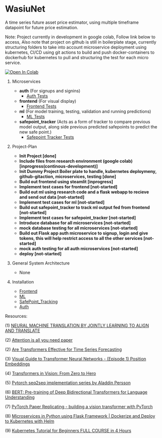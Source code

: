 # WasiuNet
A time series future asset price estimator, using multiple timeframe datapoint for future price estimation.

Note: Project currently in development in google colab, Follow link below to access, Also note that project on github is still in boilerplate stage, currently structuring folders to take into account microservice deployment using kubernetes, CI/CD using git actions to build and push docker-containers to dockerhub for kubernetes to pull and structuring the test for each micro service.

[![Open In Colab](https://colab.research.google.com/assets/colab-badge.svg)](https://drive.google.com/file/d/1Nm_8_5firMCZ3w-A0y-AdrE2g0VBJT4d/view?usp=sharing)

1. Microservices 
    - **auth** (For signups and signins)
        - [Auth Tests](auth/tests)
    - **frontend** (For visual display)
        - [Frontend Tests](frontend/tests)
    - **ml** (For model training, testing, validation and running predictions)
        - [ML Tests](ml/tests)
    - **safepoint_tracker** (Acts as a form of tracker to compare previous model output, along side previous predicted safepoints to predict the new safe point.) 
        - [Safepoint Tracker Tests](safepoint_tracker/tests)
    
2. Project-Plan
    - **Init Project [done]**
    - **Include files from research environment (google colab) [inprogress(continous-development)]**
    - **Init Dummy Project Boiler plate to handle, kubernetes deploymeny, github-gitaction, microservices, testing [done]**
    - **Build out frontend using steamlit [inprogress]**
    - **Implement test cases for frontend [not-started]**
    - **Build out ml using research code and a flask webapp to recieve and send out data [not-started]**
    - **Implement test cases for ml [not-started]**
    - **Build out safepoint_tracker to track ml output fed from frontend [not-started]**
    - **Implement test cases for safepoint_tracker [not-started]**
    - **Introduce database for all microservices [not-started]**
    - **mock database testing for all microservices [not-started]**
    - **Build out Flask app auth microservice to signup, login and give tokens, this will help restrict access to all the other services [not-started]**
    - **mock auth testing for all auth microservices [not-started]**
    - **deploy [not-started]**

3. General System Architecture
    - None

4. Installation
    - [Frontend](frontend/README.md)
    - [ML](ml/README.md)
    - [SafePoint_Tracking](safepoint_tracker/README.md)
    - [Auth](auth/README.md)

Resources:

(1) [NEURAL MACHINE TRANSLATION BY JOINTLY LEARNING TO ALIGN AND TRANSLATE](https://arxiv.org/pdf/1409.0473.pdf)

(2) [Attention is all you need paper](https://arxiv.org/pdf/1706.03762.pdf)

(2) [Are Transformers Effective for Time Series Forecasting](https://arxiv.org/pdf/2205.13504.pdf)

(3) [Visual Guide to Transformer Neural Networks - (Episode 1) Position Embeddings](https://www.youtube.com/watch?v=dichIcUZfOw)

(4) [Transformers in Vision: From Zero to Hero](https://www.youtube.com/watch?v=J-utjBdLCTo)

(5) [Pytorch seq2seq implementation series by Aladdin Persson](https://www.youtube.com/redirect?event=video_description&redir_token=QUFFLUhqbnM2SXZwZTFfbG1FZkN2RXVsemYySlNJa2kxd3xBQ3Jtc0ttbUoySDNmbGF4V2d6WS0xWTZQOG1SUlBvMzZ1STd6MzhJTWJhM3JOZ0kxU0FCRGlWS2k1VFBQako5TkNHaURySVlSSU1Sa3pOR0wwai1sV1JGcV85UDdpTV9xRGs3SldMdm9reTBTQWVoalZwSFd6dw&q=https%3A%2F%2Fgithub.com%2Faladdinpersson%2FMachine-Learning-Collection&v=U0s0f995w14)

(6) [BERT: Pre-training of Deep Bidirectional Transformers for Language Understanding](https://arxiv.org/pdf/1810.04805.pdf)

(7) [PyTorch Paper Replicating - building a vision transformer with PyTorch](https://youtu.be/tjpW_BY8y3g)

(8) [Microservices in Python using Flask Framework | Dockerize and Deploy to Kubernetes with Helm](https://www.youtube.com/watch?v=SdTzwYmsgoU&list=PL8klaCXyIuQ4RYLGVJUO_iOkmumkXKjPY&index=2)

(9) [Kubernetes Tutorial for Beginners FULL COURSE in 4 Hours](https://www.youtube.com/watch?v=X48VuDVv0do)